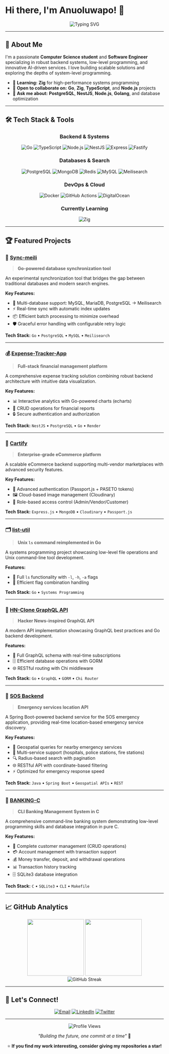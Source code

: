 # Hi there, I'm Anuoluwapo! 👋

<div align="center">
  <img src="https://readme-typing-svg.herokuapp.com?font=Fira+Code&weight=500&size=28&pause=1000&color=F75C7E&center=true&vCenter=true&width=600&lines=Computer+Science+Student;Backend+Engineer;Low-Level+Tools+Enthusiast" alt="Typing SVG" />
</div>

---

## 🚀 About Me

I'm a passionate **Computer Science student** and **Software Engineer** specializing in robust backend systems, low-level programming, and innovative AI-driven services. I love building scalable solutions and exploring the depths of system-level programming.

- 🌱 **Learning:** **Zig** for high-performance systems programming
- 👯 **Open to collaborate on:** **Go**, **Zig**, **TypeScript**, and **Node.js** projects
- 💬 **Ask me about:** **PostgreSQL**, **NestJS**, **Node.js**, **Golang**, and database optimization

---

## 🛠️ Tech Stack & Tools

<div align="center">

### Backend & Systems
![Go](https://img.shields.io/badge/Go-00ADD8?style=for-the-badge&logo=go&logoColor=white)
![TypeScript](https://img.shields.io/badge/TypeScript-007ACC?style=for-the-badge&logo=typescript&logoColor=white)
![Node.js](https://img.shields.io/badge/Node.js-43853D?style=for-the-badge&logo=node.js&logoColor=white)
![NestJS](https://img.shields.io/badge/NestJS-E0234E?style=for-the-badge&logo=nestjs&logoColor=white)
![Express](https://img.shields.io/badge/Express.js-404D59?style=for-the-badge&logo=express&logoColor=white)
![Fastify](https://img.shields.io/badge/Fastify-000000?style=for-the-badge&logo=fastify&logoColor=white)

### Databases & Search
![PostgreSQL](https://img.shields.io/badge/PostgreSQL-316192?style=for-the-badge&logo=postgresql&logoColor=white)
![MongoDB](https://img.shields.io/badge/MongoDB-4EA94B?style=for-the-badge&logo=mongodb&logoColor=white)
![Redis](https://img.shields.io/badge/Redis-DC382D?style=for-the-badge&logo=redis&logoColor=white)
![MySQL](https://img.shields.io/badge/MySQL-005C84?style=for-the-badge&logo=mysql&logoColor=white)
![Meilisearch](https://img.shields.io/badge/Meilisearch-FF5CAA?style=for-the-badge&logo=meilisearch&logoColor=white)

### DevOps & Cloud
![Docker](https://img.shields.io/badge/Docker-2496ED?style=for-the-badge&logo=docker&logoColor=white)
![GitHub Actions](https://img.shields.io/badge/GitHub_Actions-2088FF?style=for-the-badge&logo=github-actions&logoColor=white)
![DigitalOcean](https://img.shields.io/badge/DigitalOcean-0080FF?style=for-the-badge&logo=digitalocean&logoColor=white)

### Currently Learning
![Zig](https://img.shields.io/badge/Zig-F7A41D?style=for-the-badge&logo=zig&logoColor=white)

</div>

---

## 🏆 Featured Projects

### 🔄 [Sync-meili](https://github.com/Anuolu-2020/sync-meili) 
> **Go-powered database synchronization tool**

An experimental synchronization tool that bridges the gap between traditional databases and modern search engines.

**Key Features:**
- 🔀 Multi-database support: MySQL, MariaDB, PostgreSQL → Meilisearch
- ⚡ Real-time sync with automatic index updates
- 📦 Efficient batch processing to minimize overhead
- 🛡️ Graceful error handling with configurable retry logic

**Tech Stack:** `Go` • `PostgreSQL` • `MySQL` • `Meilisearch`

---

### 💰 [Expense-Tracker-App](https://github.com/Anuolu-2020/Expense-Calculator-App)
> **Full-stack financial management platform**

A comprehensive expense tracking solution combining robust backend architecture with intuitive data visualization.

**Key Features:**
- 📊 Interactive analytics with Go-powered charts (echarts)
- 💾 CRUD operations for financial reports
- 🔒 Secure authentication and authorization

**Tech Stack:** `NestJS` • `PostgreSQL` • `Go` • `Render`

---

### 🛒 [Cartify](https://github.com/Anuolu-2020/Cartify-Backend)
> **Enterprise-grade eCommerce platform**

A scalable eCommerce backend supporting multi-vendor marketplaces with advanced security features.

**Key Features:**
- 🔐 Advanced authentication (Passport.js + PASETO tokens)
- 🖼️ Cloud-based image management (Cloudinary)
- 👥 Role-based access control (Admin/Vendor/Customer)

**Tech Stack:** `Express.js` • `MongoDB` • `Cloudinary` • `Passport.js`

---

### 🗂️ [list-util](https://github.com/Anuolu-2020/list-util)
> **Unix `ls` command reimplemented in Go**

A systems programming project showcasing low-level file operations and Unix command-line tool development.

**Features:**
- 📁 Full `ls` functionality with `-l`, `-h`, `-a` flags
- 🔧 Efficient flag combination handling

**Tech Stack:** `Go` • `Systems Programming`

---

### 📰 [HN-Clone GraphQL API](https://github.com/Anuolu-2020/hackernews-api-clone)
> **Hacker News-inspired GraphQL API**

A modern API implementation showcasing GraphQL best practices and Go backend development.

**Features:**
- 🔄 Full GraphQL schema with real-time subscriptions
- 🗄️ Efficient database operations with GORM
- 🌐 RESTful routing with Chi middleware

**Tech Stack:** `Go` • `GraphQL` • `GORM` • `Chi Router`

---

### 🚨 [SOS Backend](https://github.com/Anuolu-2020/sos-backend)
> **Emergency services location API**

A Spring Boot-powered backend service for the SOS emergency application, providing real-time location-based emergency service discovery.

**Key Features:**
- 📍 Geospatial queries for nearby emergency services
- 🏥 Multi-service support (hospitals, police stations, fire stations)
- 🔍 Radius-based search with pagination
- 🌐 RESTful API with coordinate-based filtering
- ⚡ Optimized for emergency response speed

**Tech Stack:** `Java` • `Spring Boot` • `Geospatial APIs` • `REST`

---

### 🏦 [BANKING-C](https://github.com/Anuolu-2020/BANKING-C)
> **CLI Banking Management System in C**

A comprehensive command-line banking system demonstrating low-level programming skills and database integration in pure C.

**Key Features:**
- 👥 Complete customer management (CRUD operations)
- 💳 Account management with transaction support  
- 💰 Money transfer, deposit, and withdrawal operations
- 📊 Transaction history tracking
- 🗄️ SQLite3 database integration

**Tech Stack:** `C` • `SQLite3` • `CLI` • `Makefile`

---

## 📈 GitHub Analytics

<div align="center">
  <img height="180em" src="https://github-readme-stats.vercel.app/api?username=Anuolu-2020&show_icons=true&theme=tokyonight&include_all_commits=true&count_private=true"/>
  <img height="180em" src="https://github-readme-stats.vercel.app/api/top-langs/?username=Anuolu-2020&layout=compact&langs_count=8&theme=tokyonight"/>
</div>

<div align="center">
  <img src="https://github-readme-streak-stats.herokuapp.com/?user=Anuolu-2020&theme=tokyonight" alt="GitHub Streak" />
</div>

---

## 🤝 Let's Connect!

<div align="center">

[![Email](https://img.shields.io/badge/Email-D14836?style=for-the-badge&logo=gmail&logoColor=white)](mailto:anuolu1645@gmail.com)
[![LinkedIn](https://img.shields.io/badge/LinkedIn-0077B5?style=for-the-badge&logo=linkedin&logoColor=white)](https://linkedin.com/in/your-profile)
[![Twitter](https://img.shields.io/badge/Twitter-1DA1F2?style=for-the-badge&logo=twitter&logoColor=white)](https://twitter.com/your-handle)

</div>

---

<div align="center">
  <img src="https://komarev.com/ghpvc/?username=Anuolu-2020&color=blueviolet&style=flat-square&label=Profile+Views" alt="Profile Views" />
</div>

<div align="center">
  
*"Building the future, one commit at a time"* 🚀

⭐ **If you find my work interesting, consider giving my repositories a star!**

</div>
